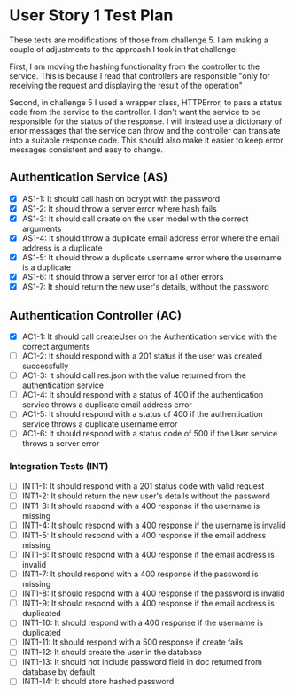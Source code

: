 # User Story 1 Test Plan

These tests are modifications of those from challenge 5. I am making a couple of adjustments to the approach I took in that challenge:

First, I am moving the hashing functionality from the controller to the service. This is because I read that controllers are responsible "only for receiving the request and displaying the result of the operation"

Second, in challenge 5 I used a wrapper class, HTTPError, to pass a status code from the service to the controller. I don't want the service to be responsible for the status of the response. I will instead use a dictionary of error messages that the service can throw and the controller can translate into a suitable response code. This should also make it easier to keep error messages consistent and easy to change.

## Authentication Service (AS)

- [x] AS1-1: It should call hash on bcrypt with the password
- [x] AS1-2: It should throw a server error where hash fails
- [x] AS1-3: It should call create on the user model with the correct arguments
- [x] AS1-4: It should throw a duplicate email address error where the email address is a duplicate
- [x] AS1-5: It should throw a duplicate username error where the username is a duplicate
- [x] AS1-6: It should throw a server error for all other errors
- [x] AS1-7: It should return the new user's details, without the password

## Authentication Controller (AC)

- [x] AC1-1: It should call createUser on the Authentication service with the correct arguments
- [ ] AC1-2: It should respond with a 201 status if the user was created successfully
- [ ] AC1-3: It should call res.json with the value returned from the authentication service
- [ ] AC1-4: It should respond with a status of 400 if the authentication service throws a duplicate email address error
- [ ] AC1-5: It should respond with a status of 400 if the authentication service throws a duplicate username error
- [ ] AC1-6: It should respond with a status code of 500 if the User service throws a server error

### Integration Tests (INT)

- [ ] INT1-1: It should respond with a 201 status code with valid request
- [ ] INT1-2: It should return the new user's details without the password
- [ ] INT1-3: It should respond with a 400 response if the username is missing
- [ ] INT1-4: It should respond with a 400 response if the username is invalid
- [ ] INT1-5: It should respond with a 400 response if the email address missing
- [ ] INT1-6: It should respond with a 400 response if the email address is invalid
- [ ] INT1-7: It should respond with a 400 response if the password is missing
- [ ] INT1-8: It should respond with a 400 response if the password is invalid
- [ ] INT1-9: It should respond with a 400 response if the email address is duplicated
- [ ] INT1-10: It should respond with a 400 response if the username is duplicated
- [ ] INT1-11: It should respond with a 500 response if create fails
- [ ] INT1-12: It should create the user in the database
- [ ] INT1-13: It should not include password field in doc returned from database by default
- [ ] INT1-14: It should store hashed password
